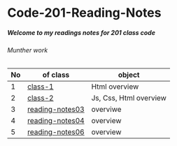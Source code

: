 # Code-201-Reading-Notes
 
##### Welcome to my readings notes for 201 class code
###### Munther work

No| of class|object 
-|-|-
1|[class-1](class-01.md) |Html overview
2|[class-2](class-02.md)|Js, Css, Html overview 
3|[reading-notes03](reading-notes03.md)|overviwe
4|[reading-notes04](reading-notes04.md) |overview
5|[reading-notes06](reading-notes060.md)|overview



